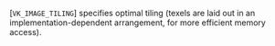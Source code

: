 [`VK_IMAGE_TILING`] specifies optimal tiling (texels are laid
out in an implementation-dependent arrangement, for more efficient
memory access).